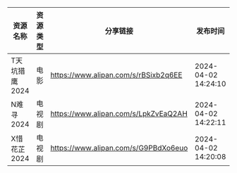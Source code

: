 | 资源名称      | 资源类型 | 分享链接                                 | 发布时间                |
| --------- | ---- | ------------------------------------ | ------------------- |
| T天坑猎鹰2024 | 电影   | https://www.alipan.com/s/rBSixb2q6EE | 2024-04-02 14:24:10 |
| N难寻2024   | 电视剧  | https://www.alipan.com/s/LpkZvEaQ2AH | 2024-04-02 14:22:11 |
| X惜花芷2024  | 电视剧  | https://www.alipan.com/s/G9PBdXo6euo | 2024-04-02 14:20:08 |
